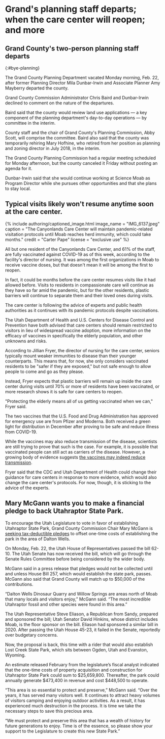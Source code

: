 # Grand's planning staff departs; when the care center will reopen; and more

## Grand County's two-person planning staff departs
{:#bye-planning}

The Grand County Planning Department vacated Monday morning, Feb. 22, after former Planning Director Mila Dunbar-Irwin and Associate Planner Amy Mayberry departed the county.

Grand County Commission Administrator Chris Baird and Dunbar-Irwin declined to comment on the nature of the departures.

Baird said that the county would review land use applications — a key component of the planning department's day-to-day operations — by committee in the interim.

County staff and the chair of Grand County's Planning Commission, Abby Scott, will comprise the committee. Baird also said that the county was temporarily rehiring Mary Hofhine, who retired from her position as planning and zoning director in July 2018, in the interim.

The Grand County Planning Commission had a regular meeting scheduled for Monday afternoon, but the county canceled it Friday without posting an agenda for it.

Dunbar-Irwin said that she would continue working at Science Moab as Program Director while she pursues other opportunities and that she plans to stay local.

## Typical visits likely won't resume anytime soon at the care center.

{% include authoring/captioned_image.html
    image_name = "IMG_6137.jpeg"
    caption = "The Canyonlands Care Center will maintain pandemic-related visitation protocols until Moab reaches herd immunity, which could take months."
    credit = "Carter Pape"
    license = "exclusive use"
%}

All but one resident of the Canyonlands Care Center, and 61% of the staff, are fully vaccinated against COVID-19 as of this week, according to the facility's director of nursing. It was among the first organizations in Moab to receive vaccine doses, but that doesn't mean it will be among the first to reopen.

In fact, it could be months before the care center resumes visits like it had allowed before. Visits to residents in compassionate care will continue as they have so far amid the pandemic, but for the other residents, plastic barriers will continue to separate them and their loved ones during visits.

The care center is following the advice of experts and public health authorities as it continues with its pandemic protocols despite vaccinations.

The Utah Department of Health and U.S. Centers for Disease Control and Prevention have both advised that care centers should remain restricted to visitors in lieu of widespread vaccine adoption, more information on the efficacy of vaccines in specifically the elderly population, and other unknowns and risks.

According to Jillian Fryer, the director of nursing for the care center, seniors typically mount weaker immunities to disease than their younger counterparts. This means that, for now, she only considers vaccinated residents to be "safer if they are exposed," but not safe enough to allow people to come and go as they please.

Instead, Fryer expects that plastic barriers will remain up inside the care center during visits until 70% or more of residents have been vaccinated, or more research shows it is safe for care centers to reopen.

"Protecting the elderly means all of us getting vaccinated when we can," Fryer said.

The two vaccines that the U.S. Food and Drug Administration has approved for emergency use are from Pfizer and Moderna. Both received a green light for distribution in December after proving to be safe and reduce illness from COVID-19.

While the vaccines may also reduce transmission of the disease, scientists are still trying to prove that such is the case. For example, it is possible that vaccinated people can still act as carriers of the disease. However, a growing body of evidence suggests [the vaccines may indeed reduce transmission](https://www.vox.com/future-perfect/22291959/covid-vaccines-transmission-protect-spread-virus-moderna-pfizer).

Fryer said that the CDC and Utah Department of Health could change their guidance for care centers in response to more evidence, which would also change the care center's protocols. For now, though, it is sticking to the advice of the experts.

## Mary McGann wants you to make a financial pledge to back Utahraptor State Park.

To encourage the Utah Legislature to vote in favor of establishing Utahraptor State Park, Grand County Commission Chair Mary McGann is [seeking tax-deductible pledges](https://bit.ly/2YkkpnS) to offset one-time costs of establishing the park in the area of Dalton Wells.

On Monday, Feb. 22, the Utah House of Representatives passed the bill 62-10. The Utah Senate has now received the bill, which will go through the Senate Rules Committee before being considered by the wider body.

McGann said in a press release that pledges would not be collected until and unless House Bill 257, which would establish the state park, passes. McGann also said that Grand County will match up to $50,000 of the contributions.

“Dalton Wells Dinosaur Quarry and Willow Springs are areas north of Moab that many locals and visitors enjoy,” McGann said. “The most incredible Utahraptor fossil and other species were found in this area.”

The Utah Representative Steve Eliason, a Republican from Sandy, prepared and sponsored the bill; Utah Senator David Hinkins, whose district includes Moab, is the floor sponsor on the bill. Eliason had sponsored a similar bill in 2020. After passing the Utah House 45-23, it failed in the Senate, reportedly over budgetary concerns.

Now, the proposal is back, this time with a rider that would also establish Lost Creek State Park, which sits between Ogden, Utah and Evanston, Wyoming.

An estimate released February from the legislature’s fiscal analyst indicated that the one-time costs of property acquisition and construction for Utahraptor State Park could sum to $25,659,800. Thereafter, the park could annually generate $473,400 in revenue and cost $448,500 to operate.

“This area is so essential to protect and preserve,” McGann said. “Over the years, it has served many visitors well. It continues to attract heavy volumes of visitors camping and enjoying outdoor activities. As a result, it has experienced much destruction in the process. It is time we take the necessary steps to save this precious area.

“We must protect and preserve this area that has a wealth of history for future generations to enjoy. Time is of the essence, so please show your support to the Legislature to create this new State Park.”

